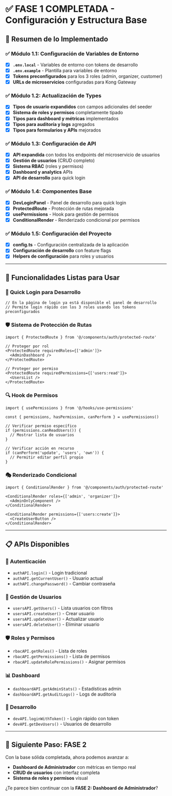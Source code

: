 # ✅ FASE 1 COMPLETADA - Configuración y Estructura Base

## 🎯 **Resumen de lo Implementado**

### **✅ Módulo 1.1: Configuración de Variables de Entorno**
- [x] **`.env.local`** - Variables de entorno con tokens de desarrollo
- [x] **`.env.example`** - Plantilla para variables de entorno
- [x] **Tokens preconfigurados** para los 3 roles (admin, organizer, customer)
- [x] **URLs de microservicios** configuradas para Kong Gateway

### **✅ Módulo 1.2: Actualización de Types**
- [x] **Tipos de usuario expandidos** con campos adicionales del seeder
- [x] **Sistema de roles y permisos** completamente tipado
- [x] **Tipos para dashboard y métricas** implementados
- [x] **Tipos para auditoría y logs** agregados
- [x] **Tipos para formularios y APIs** mejorados

### **✅ Módulo 1.3: Configuración de API**
- [x] **API expandida** con todos los endpoints del microservicio de usuarios
- [x] **Gestión de usuarios** (CRUD completo)
- [x] **Sistema RBAC** (roles y permisos)
- [x] **Dashboard y analytics** APIs
- [x] **API de desarrollo** para quick login

### **✅ Módulo 1.4: Componentes Base**
- [x] **DevLoginPanel** - Panel de desarrollo para quick login
- [x] **ProtectedRoute** - Protección de rutas mejorada
- [x] **usePermissions** - Hook para gestión de permisos
- [x] **ConditionalRender** - Renderizado condicional por permisos

### **✅ Módulo 1.5: Configuración del Proyecto**
- [x] **config.ts** - Configuración centralizada de la aplicación
- [x] **Configuración de desarrollo** con feature flags
- [x] **Helpers de configuración** para roles y usuarios

---

## 🚀 **Funcionalidades Listas para Usar**

### **🔐 Quick Login para Desarrollo**
```tsx
// En la página de login ya está disponible el panel de desarrollo
// Permite login rápido con los 3 roles usando los tokens preconfigurados
```

### **🛡️ Sistema de Protección de Rutas**
```tsx
import { ProtectedRoute } from '@/components/auth/protected-route'

// Proteger por rol
<ProtectedRoute requiredRoles={['admin']}>
  <AdminDashboard />
</ProtectedRoute>

// Proteger por permiso
<ProtectedRoute requiredPermissions={['users:read']}>
  <UsersList />
</ProtectedRoute>
```

### **🔍 Hook de Permisos**
```tsx
import { usePermissions } from '@/hooks/use-permissions'

const { permissions, hasPermission, canPerform } = usePermissions()

// Verificar permiso específico
if (permissions.canReadUsers()) {
  // Mostrar lista de usuarios
}

// Verificar acción en recurso
if (canPerform('update', 'users', 'own')) {
  // Permitir editar perfil propio
}
```

### **🎭 Renderizado Condicional**
```tsx
import { ConditionalRender } from '@/components/auth/protected-route'

<ConditionalRender roles={['admin', 'organizer']}>
  <AdminOnlyComponent />
</ConditionalRender>

<ConditionalRender permissions={['users:create']}>
  <CreateUserButton />
</ConditionalRender>
```

---

## 📋 **APIs Disponibles**

### **🔐 Autenticación**
- `authAPI.login()` - Login tradicional
- `authAPI.getCurrentUser()` - Usuario actual
- `authAPI.changePassword()` - Cambiar contraseña

### **👥 Gestión de Usuarios**
- `usersAPI.getUsers()` - Lista usuarios con filtros
- `usersAPI.createUser()` - Crear usuario
- `usersAPI.updateUser()` - Actualizar usuario
- `usersAPI.deleteUser()` - Eliminar usuario

### **🛡️ Roles y Permisos**
- `rbacAPI.getRoles()` - Lista de roles
- `rbacAPI.getPermissions()` - Lista de permisos
- `rbacAPI.updateRolePermissions()` - Asignar permisos

### **📊 Dashboard**
- `dashboardAPI.getAdminStats()` - Estadísticas admin
- `dashboardAPI.getAuditLogs()` - Logs de auditoría

### **🧪 Desarrollo**
- `devAPI.loginWithToken()` - Login rápido con token
- `devAPI.getDevUsers()` - Usuarios de desarrollo

---

## 🎯 **Siguiente Paso: FASE 2**

Con la base sólida completada, ahora podemos avanzar a:
- **Dashboard de Administrador** con métricas en tiempo real
- **CRUD de usuarios** con interfaz completa
- **Sistema de roles y permisos** visual

¿Te parece bien continuar con la **FASE 2: Dashboard de Administrador**?
